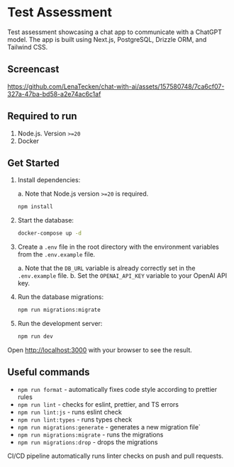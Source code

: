 # Test Assessment

Test assessment showcasing a chat app to communicate with a ChatGPT model. The app is built using Next.js, PostgreSQL, Drizzle ORM, and Tailwind CSS.

## Screencast

https://github.com/LenaTecken/chat-with-ai/assets/157580748/7ca6cf07-327a-47ba-bd58-a2e74ac6c1af

## Required to run

1. Node.js. Version `>=20`
2. Docker

## Get Started

1. Install dependencies:

   a. Note that Node.js version `>=20` is required.

   ```bash
   npm install
   ```

2. Start the database:

   ```bash
   docker-compose up -d
   ```

3. Create a `.env` file in the root directory with the environment variables from the `.env.example` file.

   a. Note that the `DB_URL` variable is already correctly set in the `.env.example` file.
   b. Set the `OPENAI_API_KEY` variable to your OpenAI API key.

4. Run the database migrations:

   ```bash
   npm run migrations:migrate
   ```

5. Run the development server:

   ```bash
   npm run dev
   ```

Open [http://localhost:3000](http://localhost:3000) with your browser to see the result.

## Useful commands

- `npm run format` - automatically fixes code style according to prettier rules
- `npm run lint` - checks for eslint, prettier, and TS errors
- `npm run lint:js` - runs eslint check
- `npm run lint:types` - runs types check
- `npm run migrations:generate` - generates a new migration file`
- `npm run migrations:migrate` - runs the migrations
- `npm run migrations:drop` - drops the migrations

CI/CD pipeline automatically runs linter checks on push and pull requests.
